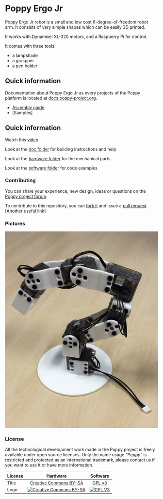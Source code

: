 # Poppy Ergo Jr

Poppy Ergo Jr robot is a small and low cost 6-degree-of-freedom robot arm. It consists of very simple shapes which can be easily 3D printed.

It works with Dynamixel XL-320 motors, and a Raspberry Pi for control.

It comes with three tools:
* a lampshade
* a graspper
* a pen holder


## Quick information
Documentation about Poppy Ergo Jr as every projects of the Poppy platform is located at [docs.poppy-project.org](http://docs.poppy-project.org/en/).
* [Assembly guide](http://docs.poppy-project.org/en/assembly-guides/ergo-jr.html)
* [Samples]

## Quick information

Watch this [video](https://youtu.be/B3CZs55AJQo)

Look at the [doc folder](doc) for building instructions and help

Look at the [hardware folder](hardware) for the mechanical parts

Look at the [software folder](software) for code examples


### Contributing

You can share your experience, new design, ideas or questions on the [Poppy project forum](https://forum.poppy-project.org/).

To contribute to this repository, you can [fork it](https://help.github.com/articles/fork-a-repo/) and issue a [pull request](https://help.github.com/articles/using-pull-requests/). [[Another useful link]](https://gun.io/blog/how-to-github-fork-branch-and-pull-request/)

### Pictures
[![Jumping ergoJr](doc/img/poppy_ergo_jr.jpg)](https://vine.co/v/OxlTF6inWpV)


### License

All the technological development work made in the Poppy project is freely available under open source licenses. Only the name usage *"Poppy"* is restricted and protected as an international trademark, please contact us if you want to use it or have more information.

|   License     |     Hardware    |   Software      |
| ------------- | :-------------: | :-------------: |
| Title  | [Creative Commons BY-SA](http://creativecommons.org/licenses/by-sa/4.0/)  |[GPL v3](http://www.gnu.org/licenses/gpl.html)  |
| Logo  | [![Creative Commons BY-SA](https://i.creativecommons.org/l/by-sa/4.0/88x31.png) ](http://creativecommons.org/licenses/by-sa/4.0/)  |[![GPL V3](https://www.gnu.org/graphics/gplv3-88x31.png)](http://www.gnu.org/licenses/gpl.html)  |
